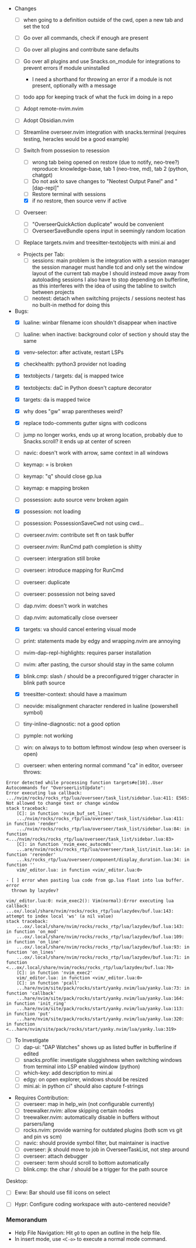 - Changes
    - [ ] when going to a definition outside of the cwd, open a new tab and set the tcd
    - [ ] Go over all commands, check if enough are present
    - [ ] Go over all plugins and contribute sane defaults
    - [ ] Go over all plugins and use Snacks.on_module for integrations to prevent errors if module uninstalled
        - I need a shorthand for throwing an error if a module is not present,
          optionally with a message

    - [ ] todo app for keeping track of what the fuck im doing in a repo
    - [ ] Adopt remote-nvim.nvim
    - [ ] Adopt Obsidian.nvim
    - [ ] Streamline overseer.nvim integration with snacks.terminal (requires testing, heracles would be a good example)
    - [ ] Switch from possesion to resession
        - [ ] wrong tab being opened on restore (due to notify, neo-tree?)
            reproduce: knowledge-base, tab 1 (neo-tree, md), tab 2 (python, chatgpt)
        - [ ] Do not ask to save changes to "Neotest Output Panel" and "[dap-repl]"
        - [ ] Restore terminal with sessions
        - [x] if no restore, then source venv if active
    - [ ] Overseer:
        - [ ] "OverseerQuickAction duplicate" would be convenient
        - [ ] OverseerSaveBundle opens input in seemingly random location
    - [ ] Replace targets.nvim and treesitter-textobjects with mini.ai and <swap plugin>

    - Projects per Tab:
        - [ ] sessions: main problem is the integration with a session manager
            the session manager must handle tcd and only set the window layout of the current tab
            maybe I should instead move away from autoloading sessions
            I also have to stop depending on bufferline, as this interferes with
            the idea of using the tabline to switch between projects
        - [ ] neotest: detach when switching projects / sessions
                neotest has no built-in method for doing this
- Bugs:
    - [x] lualine: winbar filename icon shouldn't disappear when inactive
    - [ ] lualine: when inactive: background color of section y should stay the same
    - [x] venv-selector: after activate, restart LSPs
    - [x] checkhealth: python3 provider not loading
    - [x] textobjects / targets: da[ is mapped twice
    - [x] textobjects: daC in Python doesn't capture decorator
    - [x] targets: da is mapped twice
    - [x] why does "gw" wrap parentheses weird?
    - [x] replace todo-comments gutter signs with codicons
    - [ ] jump <C-o> no longer works, ends up at wrong location, probably due to Snacks.scroll? it ends up at center of screen
    - [ ] navic: doesn't work with arrow, same context in all windows
    - [ ] keymap: <C-w>\= is broken
    - [ ] keymap: "q" should close gp.lua
    - [ ] keymap: <leader>e mapping broken
    - [ ] possession: auto source venv broken again
    - [x] possession: not loading
    - [ ] possession: PossessionSaveCwd not using cwd...
    - [ ] overseer.nvim: contribute set ft on task buffer
    - [ ] overseer.nvim: RunCmd path completion is shitty
    - [ ] overseer: intergration still broke
    - [ ] overseer: introduce mapping for RunCmd
    - [ ] overseer: duplicate
    - [ ] overseer: possession not being saved
    - [ ] dap.nvim: <C-bs> doesn't work in watches
    - [ ] dap.nvim: automatically close overseer
    - [x] targets: va<Esc> should cancel entering visual mode
    - [ ] print: statements made by edgy and wrapping.nvim are annoying
    - [ ] nvim-dap-repl-highlights: requires parser installation
    - [ ] nvim: after pasting, the cursor should stay in the same column
    - [x] blink.cmp: slash / should be a preconfigured trigger character in blink path source
    - [x] treesitter-context: should have a maximum
    - [ ] neovide: misalignment character rendered in lualine (powershell symbol)
    - [ ] tiny-inline-diagnostic: not a good option
    - [ ] pymple: not working
    - [ ] win: on <C-j>always to to bottom leftmost window (esp when overseer is open)

    - [ ] overseer: when entering normal command "ca" in editor, overseer throws:
```log
Error detected while processing function targets#e[10]..User Autocommands for "OverseerListUpdate":                                                                                                                                                  
Error executing lua callback: .../nvim/rocks/rocks_rtp/lua/overseer/task_list/sidebar.lua:411: E565: Not allowed to change text or change window                                                                                                     
stack traceback:                                                                                                                                                                                                                                     
    [C]: in function 'nvim_buf_set_lines'                                                                                                                                                                                                        
    .../nvim/rocks/rocks_rtp/lua/overseer/task_list/sidebar.lua:411: in function 'render'                                                                                                                                                        
    .../nvim/rocks/rocks_rtp/lua/overseer/task_list/sidebar.lua:84: in function <.../nvim/rocks/rocks_rtp/lua/overseer/task_list/sidebar.lua:83>                                                                                                 
    [C]: in function 'nvim_exec_autocmds'                                                                                                                                                                                                        
    ...are/nvim/rocks/rocks_rtp/lua/overseer/task_list/init.lua:14: in function 'rerender'                                                                                                                                                       
    ...ks/rocks_rtp/lua/overseer/component/display_duration.lua:34: in function ''                                                                                                                                                               
    vim/_editor.lua: in function <vim/_editor.lua:0>  
```

    - [ ] error when pasting lua code from gp.lua float into lua buffer. error
      thrown by lazydev?
```log
vim/_editor.lua:0: nvim_exec2(): Vim(normal):Error executing lua callback: ...ox/.local/share/nvim/rocks/rocks_rtp/lua/lazydev/buf.lua:143: attempt to index local 'ws' (a nil value)
stack traceback:
	...ox/.local/share/nvim/rocks/rocks_rtp/lua/lazydev/buf.lua:143: in function 'on_mod'
	...ox/.local/share/nvim/rocks/rocks_rtp/lua/lazydev/buf.lua:109: in function 'on_line'
	...ox/.local/share/nvim/rocks/rocks_rtp/lua/lazydev/buf.lua:93: in function 'on_lines'
	...ox/.local/share/nvim/rocks/rocks_rtp/lua/lazydev/buf.lua:71: in function <...ox/.local/share/nvim/rocks/rocks_rtp/lua/lazydev/buf.lua:70>
	[C]: in function 'nvim_exec2'
	vim/_editor.lua: in function <vim/_editor.lua:0>
	[C]: in function 'pcall'
	...hare/nvim/site/pack/rocks/start/yanky.nvim/lua/yanky.lua:73: in function 'callback'
	...hare/nvim/site/pack/rocks/start/yanky.nvim/lua/yanky.lua:164: in function 'init_ring'
	...hare/nvim/site/pack/rocks/start/yanky.nvim/lua/yanky.lua:113: in function 'put'
	...hare/nvim/site/pack/rocks/start/yanky.nvim/lua/yanky.lua:320: in function <...hare/nvim/site/pack/rocks/start/yanky.nvim/lua/yanky.lua:319>
```

- [ ] To Investigate
    - [ ] dap-ui: "DAP Watches" shows up as listed buffer in bufferline if edited
    - [ ] snacks.profile: investigate sluggishness when switching windows from
      terminal into LSP enabled window (python)
    - [ ] which-key: add description to mini.ai
    - [ ] edgy: on open explorer, windows should be resized
    - [ ] mini.ai: in python ci" should also capture f-strings
- Requires Contribution:
    - [ ] overseer: map <esc> in help_win (not configurable currently)
    - [ ] treewalker.nvim: allow skipping certain nodes
    - [ ] treewalker.nvim: automatically disable in buffers without parsers/lang
    - [ ] rocks.nvim: provide warning for outdated plugins (both scm vs git and pin vs scm)
    - [ ] navic: should provide symbol filter, but maintainer is inactive
    - [ ] overseer: jk should move to job in OverseerTaskList, not step around
    - [ ] overseer: attach debugger
    - [ ] overseer: term should scroll to bottom automatically
    - [ ] blink.cmp: the char / should be a trigger for the path source

Desktop:
- [ ] Eww: Bar should use fill icons on select
- [ ] Hypr: Configure coding workspace with auto-centered neovide?


### Memorandum
- Help File Navigation: Hit `gO` to open an outline in the help file.
- In insert mode, use `<C-o>` to execute a normal mode command.

